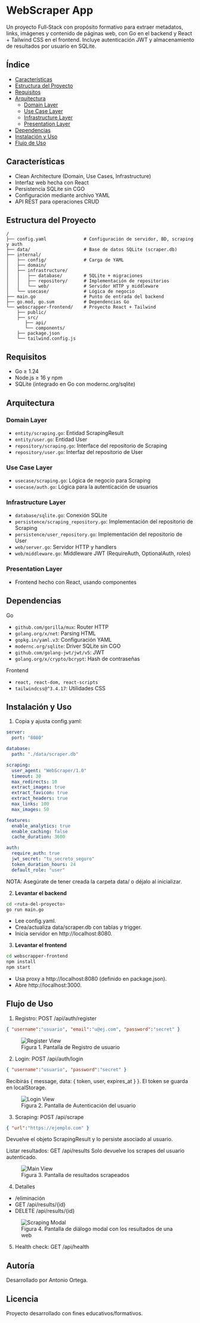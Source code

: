 # WebScraper App

Un proyecto Full‑Stack con propósito formativo para extraer metadatos, links, imágenes y contenido de páginas web, con Go en el backend y React + Tailwind CSS en el frontend. Incluye autenticación JWT y almacenamiento de resultados por usuario en SQLite.


## Índice
- [Características](#características)
- [Estructura del Proyecto](#estructura-del-proyecto)
- [Requisitos](#requisitos)
- [Arquitectura](#arquitectura)
  - [Domain Layer](#domain-layer)
  - [Use Case Layer](#use-case-layer)
  - [Infrastructure Layer](#infrastructure-layer)
  - [Presentation Layer](#presentation-layer)
- [Dependencias](#dependencias)
- [Instalación y Uso](#instalación-y-uso)
- [Flujo de Uso](#flujo-de-uso)




## Características
- Clean Architecture (Domain, Use Cases, Infrastructure)
- Interfaz web hecha con React
- Persistencia SQLite sin CGO
- Configuración mediante archivo YAML
- API REST para operaciones CRUD


## Estructura del Proyecto

```
/
├── config.yaml              # Configuración de servidor, BD, scraping y auth
├── data/                    # Base de datos SQLite (scraper.db)
├── internal/
│   ├── config/              # Carga de YAML
│   ├── domain/
│   ├── infrastructure/
│   │   ├── database/        # SQLite + migraciones
│   │   ├── repository/      # Implementación de repositorios
│   │   └── web/             # Servidor HTTP y middleware
│   └── usecase/             # Lógica de negocio
├── main.go                  # Punto de entrada del backend
├── go.mod, go.sum           # Dependencias Go
└── webscrapper-frontend/    # Proyecto React + Tailwind
    ├── public/
    ├── src/
       ├── api/
       └── components/
    ├── package.json
    └── tailwind.config.js
```


## Requisitos
- Go ≥ 1.24
- Node.js ≥ 16 y npm
- SQLite (integrado en Go con modernc.org/sqlite)


## Arquitectura
### Domain Layer
- `entity/scraping.go`: Entidad ScrapingResult
- `entity/user.go`: Entidad User
- `repository/scraping.go`: Interface del repositorio de Scraping
- `repository/user.go`: Interfaz del repositorio de User

### Use Case Layer
- `usecase/scraping.go`: Lógica de negocio para Scraping
- `usecase/auth.go`: Lógica para la autenticación de usuarios

### Infrastructure Layer
- `database/sqlite.go`: Conexión SQLite
- `persistence/scraping_repository.go`: Implementación del repositorio de Scraping
- `persistence/user_repository.go`: Implementación del repositorio de User
- `web/server.go`: Servidor HTTP y handlers
- `web/middleware.go`: Middleware JWT (RequireAuth, OptionalAuth, roles)

### Presentation Layer
- Frontend hecho con React, usando componentes

## Dependencias
Go
- `github.com/gorilla/mux`: Router HTTP
- `golang.org/x/net`: Parsing HTML
- `gopkg.in/yaml.v3`: Configuración YAML
- `modernc.org/sqlite`: Driver SQLite sin CGO
- `github.com/golang-jwt/jwt/v5`: JWT
- `golang.org/x/crypto/bcrypt`: Hash de contraseñas

Frontend
- `react, react-dom, react-scripts`
- `tailwindcss@^3.4.17`: Utilidades CSS


## Instalación y Uso
1. Copia y ajusta config.yaml:
   
```yaml
server:
  port: "8080"

database:
  path: "./data/scraper.db"

scraping:
  user_agent: "WebScraper/1.0"
  timeout: 30
  max_redirects: 10
  extract_images: true
  extract_favicon: true
  extract_headers: true
  max_links: 100
  max_images: 50

features:
  enable_analytics: true
  enable_caching: false
  cache_duration: 3600

auth:
  require_auth: true
  jwt_secret: "tu_secreto_seguro"
  token_duration_hours: 24
  default_role: "user"
```
NOTA: Asegúrate de tener creada la carpeta data/ o déjalo al inicializar.

2. **Levantar el backend**
   
```bash
cd <ruta-del-proyecto>
go run main.go
```
- Lee config.yaml.
- Crea/actualiza data/scraper.db con tablas y trigger.
- Inicia servidor en http://localhost:8080.

3. **Levantar el frontend**
   
```bash
cd webscrapper-frontend
npm install
npm start
```
- Usa proxy a http://localhost:8080 (definido en package.json).
- Abre http://localhost:3000.


## Flujo de Uso
1. Registro: POST /api/auth/register

```json
{ "username":"usuario", "email":"u@ej.com", "password":"secret" }
```

<figure>
  <img src="assets/RegisterForm.png" alt="Register View" />
  <figcaption>Figura 1. Pantalla de Registro de usuario</figcaption>
</figure>

  
2. Login: POST /api/auth/login

```json
{ "username":"usuario", "password":"secret" }
```
Recibirás { message, data: { token, user, expires_at } }.
El token se guarda en localStorage.

<figure>
  <img src="assets/LoginForm.png" alt="Login View" />
  <figcaption>Figura 2. Pantalla de Autenticación del usuario</figcaption>
</figure>

  
3. Scraping: POST /api/scrape

```json
{ "url":"https://ejemplo.com" }
```
Devuelve el objeto ScrapingResult y lo persiste asociado al usuario.

Listar resultados: GET /api/results
Solo devuelve los scrapes del usuario autenticado.

<figure>
    <img src="assets/MainView.png" alt="Main View" />
    <figcaption>Figura 3. Pantalla de resultados scrapeados</figcaption>
</figure>

  
4. Detalles 
- /eliminación
- GET /api/results/{id}
- DELETE /api/results/{id}

<figure>
    <img src="assets/ScrapingModal.png" alt="Scraping Modal" />
    <figcaption>Figura 4. Pantalla de diálogo modal con los resultados de una web</figcaption>
</figure>

  
5. Health check: GET /api/health


## Autoría
Desarrollado por Antonio Ortega.

## Licencia
Proyecto desarrollado con fines educativos/formativos.

